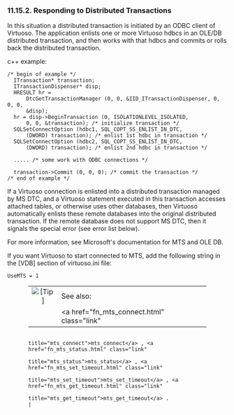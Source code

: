 <div id="twopc_resp" class="section">

<div class="titlepage">

<div>

<div>

### 11.15.2. Responding to Distributed Transactions

</div>

</div>

</div>

In this situation a distributed transaction is initiated by an ODBC
client of Virtuoso. The application enlists one or more Virtuoso hdbcs
in an OLE/DB distributed transaction, and then works with that hdbcs and
commits or rolls back the distributed transaction.

c++ example:

``` programlisting
/* begin of example */
  ITransaction* transaction;
  ITransactionDispenser* disp;
  HRESULT hr =
      DtcGetTransactionManager (0, 0, &IID_ITransactionDispenser, 0, 0, 0,
      &disp);
  hr = disp->BeginTransaction (0, ISOLATIONLEVEL_ISOLATED,
      0, 0, &transaction); /* initialize transaction */
  SQLSetConnectOption (hdbc1, SQL_COPT_SS_ENLIST_IN_DTC,
      (DWORD) transaction); /* enlist 1st hdbc in transaction */
  SQLSetConnectOption (hdbc2, SQL_COPT_SS_ENLIST_IN_DTC,
      (DWORD) transaction); /* enlist 2nd hdbc in transaction */

  ..... /* some work with ODBC connections */

  transaction->Commit (0, 0, 0); /* commit the transaction */
/* end of example */
```

If a Virtuoso connection is enlisted into a distributed transaction
managed by MS DTC, and a Virtuoso statement executed in this transaction
accesses attached tables, or otherwise uses other databases, then
Virtuoso automatically enlists these remote databases into the original
distributed transaction. If the remote database does not support MS DTC,
then it signals the special error (see error list below).

For more information, see Microsoft's documentation for MTS and OLE DB.

If you want Virtuoso to start connected to MTS, add the following string
in the \[VDB\] section of virtuoso.ini file:

``` programlisting
UseMTS = 1
```

<div class="tip" style="margin-left: 0.5in; margin-right: 0.5in;">

|                            |                                                                                              |
|:--------------------------:|:---------------------------------------------------------------------------------------------|
| ![\[Tip\]](images/tip.png) | See also:                                                                                    |
|                            | <a href="fn_mts_connect.html" class="link"                                                   
                              title="mts_connect">mts_connect</a> , <a href="fn_mts_status.html" class="link"               
                              title="mts_status">mts_status</a> , <a href="fn_mts_set_timeout.html" class="link"            
                              title="mts_set_timeout">mts_set_timeout</a> , <a href="fn_mts_get_timeout.html" class="link"  
                              title="mts_get_timeout">mts_get_timeout</a> .                                                 |

</div>

</div>
